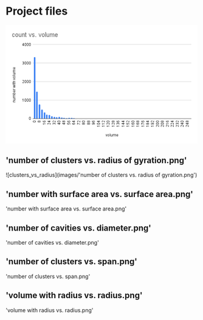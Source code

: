 
# Project files

![dount_vs_volume](images/count_vs_volume.png)

## 'number of clusters vs. radius of gyration.png'  

![clusters_vs_radius](images/'number of clusters vs. radius of gyration.png')

## 'number with surface area vs. surface area.png'

'number with surface area vs. surface area.png'

## 'number of cavities vs. diameter.png'  

'number of cavities vs. diameter.png'  

## 'number of clusters vs. span.png'                

'number of clusters vs. span.png'                

## 'volume with radius vs. radius.png'

'volume with radius vs. radius.png'

